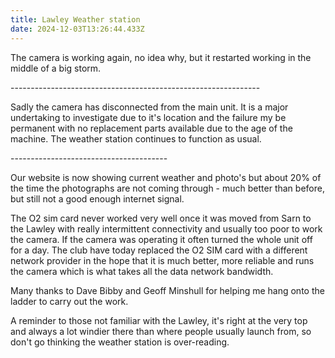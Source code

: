 ```yaml
---
title: Lawley Weather station
date: 2024-12-03T13:26:44.433Z
---
```

The camera is working again, no idea why, but it restarted working in the middle of a big storm. 

\--------------------------------------------------------------

Sadly the camera has disconnected from the main unit.  It is a major undertaking to investigate due to it's location and the failure my be permanent with no replacement parts available due to the age of the machine.  The weather station continues to function as usual.

\---------------------------------------

Our website is now showing current weather and photo's but about 20% of the time the photographs are not coming through - much better than before, but still not a good enough internet signal.

The O2 sim card never worked very well once it was moved from Sarn to the Lawley with really intermittent connectivity and usually too poor to work the camera.  If  the camera was operating it often turned the whole unit off for a day.  The club have today replaced the O2 SIM card with a different network provider in the hope that it is much better, more reliable and runs the camera which is what takes all the data network bandwidth.

Many thanks to Dave Bibby and Geoff Minshull for helping me hang onto the ladder to carry out the work.

A reminder to those not familiar with the Lawley, it's right at the very top and always a lot windier there than where people usually launch from, so don't go thinking the weather station is over-reading.